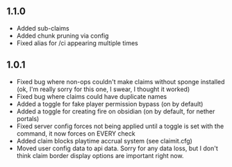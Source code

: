 1.1.0
-
 - Added sub-claims
 - Added chunk pruning via config
 - Fixed alias for /ci appearing multiple times

1.0.1
-
 - Fixed bug where non-ops couldn't make claims without sponge installed (ok, I'm really sorry for this one, I swear, I thought it worked)
 - Fixed bug where claims could have duplicate names
 - Added a toggle for fake player permission bypass (on by default)
 - Added a toggle for creating fire on obsidian (on by default, for nether portals)
 - Fixed server config forces not being applied until a toggle is set with the command, it now forces on EVERY check
 - Added claim blocks playtime accrual system (see claimit.cfg)
 - Moved user config data to api data. Sorry for any data loss, but I don't think claim border display options are important right now.
